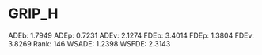 # GRIP_H

ADEb: 1.7949
ADEp: 0.7231
ADEv: 2.1274
FDEb: 3.4014
FDEp: 1.3804
FDEv: 3.8269
Rank: 146
WSADE: 1.2398
WSFDE: 2.3143